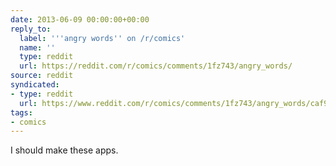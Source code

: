 ```yaml
---
date: 2013-06-09 00:00:00+00:00
reply_to:
  label: '''angry words'' on /r/comics'
  name: ''
  type: reddit
  url: https://reddit.com/r/comics/comments/1fz743/angry_words/
source: reddit
syndicated:
- type: reddit
  url: https://www.reddit.com/r/comics/comments/1fz743/angry_words/caf9c18/
tags:
- comics
---
```


I should make these apps.